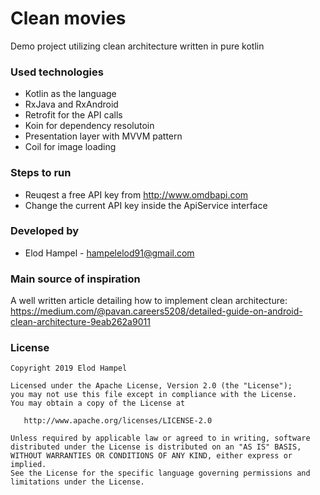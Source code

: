 # Clean movies
Demo project utilizing clean architecture written in pure kotlin

### Used technologies

- Kotlin as the language
- RxJava and RxAndroid
- Retrofit for the API calls
- Koin for dependency resolutoin
- Presentation layer with MVVM pattern
- Coil for image loading

### Steps to run

- Reuqest a free API key from http://www.omdbapi.com
- Change the current API key inside the ApiService interface

### Developed by

* Elod Hampel - <hampelelod91@gmail.com> 

### Main source of inspiration

A well written article detailing how to implement clean architecture: https://medium.com/@pavan.careers5208/detailed-guide-on-android-clean-architecture-9eab262a9011

### License

    Copyright 2019 Elod Hampel

    Licensed under the Apache License, Version 2.0 (the "License");
    you may not use this file except in compliance with the License.
    You may obtain a copy of the License at

       http://www.apache.org/licenses/LICENSE-2.0

    Unless required by applicable law or agreed to in writing, software
    distributed under the License is distributed on an "AS IS" BASIS,
    WITHOUT WARRANTIES OR CONDITIONS OF ANY KIND, either express or implied.
    See the License for the specific language governing permissions and
    limitations under the License.
